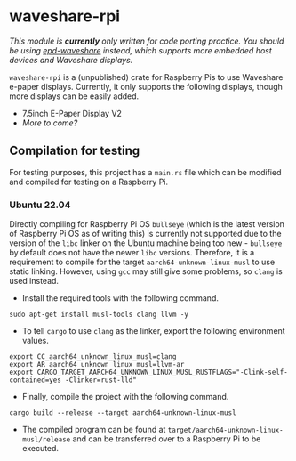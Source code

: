 # waveshare-rpi

*This module is **currently** only written for code porting practice. You should be using [epd-waveshare](https://lib.rs/crates/epd-waveshare) instead, which supports more embedded host devices and Waveshare displays.*

`waveshare-rpi` is a (unpublished) crate for Raspberry Pis to use Waveshare e-paper displays. Currently, it only supports the following displays, though more displays can be easily added.

* 7.5inch E-Paper Display V2
* *More to come?*

## Compilation for testing

For testing purposes, this project has a `main.rs` file which can be modified and compiled for testing on a Raspberry Pi.

### Ubuntu 22.04

Directly compiling for Raspberry Pi OS `bullseye` (which is the latest version of Raspberry Pi OS as of writing this) is currently not supported due to the version of the `libc` linker on the Ubuntu machine being too new - `bullseye` by default does not have the newer `libc` versions. Therefore, it is a requirement to compile for the target `aarch64-unknown-linux-musl` to use static linking. However, using `gcc` may still give some problems, so `clang` is used instead.

* Install the required tools with the following command. 

```
sudo apt-get install musl-tools clang llvm -y
```

* To tell `cargo` to use `clang` as the linker, export the following environment values.

```
export CC_aarch64_unknown_linux_musl=clang
export AR_aarch64_unknown_linux_musl=llvm-ar
export CARGO_TARGET_AARCH64_UNKNOWN_LINUX_MUSL_RUSTFLAGS="-Clink-self-contained=yes -Clinker=rust-lld"
```

* Finally, compile the project with the following command.

```
cargo build --release --target aarch64-unknown-linux-musl
```

* The compiled program can be found at `target/aarch64-unknown-linux-musl/release` and can be transferred over to a Raspberry Pi to be executed.
